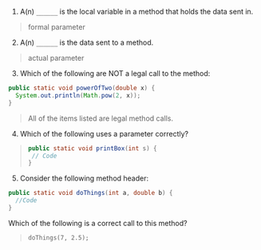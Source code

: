 1. A(n) `______` is the local variable in a method that holds the data sent in. 

> formal parameter 

2. A(n) `______` is the data sent to a method. 

> actual parameter

3. Which of the following are NOT a legal call to the method:

```java
public static void powerOfTwo(double x) {
  System.out.println(Math.pow(2, x));
}
```

>  All of the items listed are legal method calls.

4. Which of the following uses a parameter correctly? 

> ```java
> public static void printBox(int s) {
>  // Code
> }
> ```

5. Consider the following method header:

```java
public static void doThings(int a, double b) {
  //Code
}
```

Which of the following is a correct call to this method?

> `doThings(7, 2.5);`
